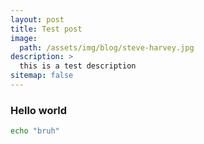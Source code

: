 ```yaml
---
layout: post
title: Test post
image: 
  path: /assets/img/blog/steve-harvey.jpg
description: >
  this is a test description
sitemap: false
---
```


### Hello world

```bash
echo "bruh"
```
